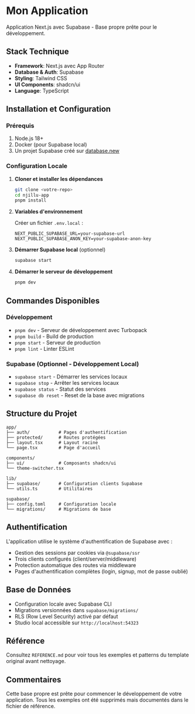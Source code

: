 # Mon Application

Application Next.js avec Supabase - Base propre prête pour le développement.

## Stack Technique

- **Framework**: Next.js avec App Router
- **Database & Auth**: Supabase
- **Styling**: Tailwind CSS
- **UI Components**: shadcn/ui
- **Language**: TypeScript

## Installation et Configuration

### Prérequis

1. Node.js 18+
2. Docker (pour Supabase local)
3. Un projet Supabase créé sur [database.new](https://database.new)

### Configuration Locale

1. **Cloner et installer les dépendances**

   ```bash
   git clone <votre-repo>
   cd njillu-app
   pnpm install
   ```

2. **Variables d'environnement**

   Créer un fichier `.env.local` :

   ```env
   NEXT_PUBLIC_SUPABASE_URL=your-supabase-url
   NEXT_PUBLIC_SUPABASE_ANON_KEY=your-supabase-anon-key
   ```

3. **Démarrer Supabase local** (optionnel)

   ```bash
   supabase start
   ```

4. **Démarrer le serveur de développement**

   ```bash
   pnpm dev
   ```

## Commandes Disponibles

### Développement

- `pnpm dev` - Serveur de développement avec Turbopack
- `pnpm build` - Build de production
- `pnpm start` - Serveur de production
- `pnpm lint` - Linter ESLint

### Supabase (Optionnel - Développement Local)

- `supabase start` - Démarrer les services locaux
- `supabase stop` - Arrêter les services locaux
- `supabase status` - Statut des services
- `supabase db reset` - Reset de la base avec migrations

## Structure du Projet

```text
app/
├── auth/           # Pages d'authentification
├── protected/      # Routes protégées
├── layout.tsx      # Layout racine
└── page.tsx        # Page d'accueil

components/
├── ui/             # Composants shadcn/ui
└── theme-switcher.tsx

lib/
├── supabase/       # Configuration clients Supabase
└── utils.ts        # Utilitaires

supabase/
├── config.toml     # Configuration locale
└── migrations/     # Migrations de base
```

## Authentification

L'application utilise le système d'authentification de Supabase avec :

- Gestion des sessions par cookies via `@supabase/ssr`
- Trois clients configurés (client/server/middleware)
- Protection automatique des routes via middleware
- Pages d'authentification complètes (login, signup, mot de passe oublié)

## Base de Données

- Configuration locale avec Supabase CLI
- Migrations versionnées dans `supabase/migrations/`
- RLS (Row Level Security) activé par défaut
- Studio local accessible sur `http://localhost:54323`

## Référence

Consultez `REFERENCE.md` pour voir tous les exemples et patterns du template original avant nettoyage.

## Commentaires

Cette base propre est prête pour commencer le développement de votre application. Tous les exemples ont été supprimés mais documentés dans le fichier de référence.
